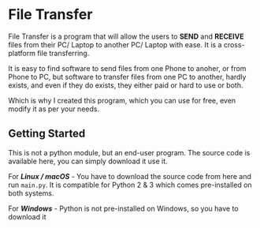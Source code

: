 # File Transfer

File Transfer is a program that will allow the
users to **SEND** and **RECEIVE** files from their 
PC/ Laptop to another PC/ Laptop with ease. It is a cross-platform 
file transferring. 

It is easy to find software to send files from one Phone
to anoher, or from Phone to PC, but software to transfer files
from one PC to another, hardly exists, and even if they do
exists, they either paid or hard to use or both.

Which is why I created this program, which you can use for free,
even modify it as per your needs.

## Getting Started
This is not a python module, but an end-user program. The source 
code is available here, you can simply download it use it. 

For ***Linux / macOS*** - You have to download the source code
from here and run ```main.py```. It is compatible for Python 2 & 3
which comes pre-installed on both systems. 

For ***Windows*** - Python is not pre-installed on Windows, so you have
to download it 


